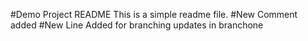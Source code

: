 #Demo Project README
This is a simple readme file.
#New Comment added
#New Line Added for branching updates in branchone
